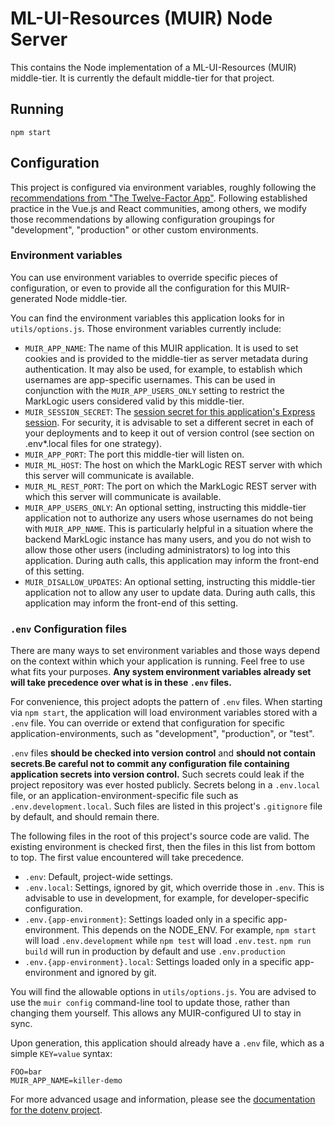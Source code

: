 # ML-UI-Resources (MUIR) Node Server

This contains the Node implementation of a ML-UI-Resources (MUIR) middle-tier. It is currently the default middle-tier for that project.

## Running

    npm start

## Configuration

This project is configured via environment variables, roughly following the [recommendations from "The Twelve-Factor App"](https://12factor.net/config). Following established practice in the Vue.js and React communities, among others, we modify those recommendations by allowing configuration groupings for "development", "production" or other custom environments.

### Environment variables

You can use environment variables to override specific pieces of configuration, or even to provide all the configuration for this MUIR-generated Node middle-tier.

You can find the environment variables this application looks for in `utils/options.js`. Those environment variables currently include:

- `MUIR_APP_NAME`: The name of this MUIR application. It is used to set cookies and is provided to the middle-tier as server metadata during authentication. It may also be used, for example, to establish which usernames are app-specific usernames. This can be used in conjunction with the `MUIR_APP_USERS_ONLY` setting to restrict the MarkLogic users considered valid by this middle-tier.
- `MUIR_SESSION_SECRET`: The [session secret for this application's Express session](https://github.com/expressjs/session#secret). For security, it is advisable to set a different secret in each of your deployments and to keep it out of version control (see section on .env\*.local files for one strategy).
- `MUIR_APP_PORT`: The port this middle-tier will listen on.
- `MUIR_ML_HOST`: The host on which the MarkLogic REST server with which this server will communicate is available.
- `MUIR_ML_REST_PORT`: The port on which the MarkLogic REST server with which this server will communicate is available.
- `MUIR_APP_USERS_ONLY`: An optional setting, instructing this middle-tier application not to authorize any users whose usernames do not being with `MUIR_APP_NAME`. This is particularly helpful in a situation where the backend MarkLogic instance has many users, and you do not wish to allow those other users (including administrators) to log into this application. During auth calls, this application may inform the front-end of this setting.
- `MUIR_DISALLOW_UPDATES`: An optional setting, instructing this middle-tier application not to allow any user to update data. During auth calls, this application may inform the front-end of this setting.

### `.env` Configuration files

There are many ways to set environment variables and those ways depend on the context within which your application is running. Feel free to use what fits your purposes. **Any system environment variables already set will take precedence over what is in these `.env` files.**

For convenience, this project adopts the pattern of `.env` files. When starting via `npm start`, the application will load environment variables stored with a `.env` file. You can override or extend that configuration for specific application-environments, such as "development", "production", or "test".

 `.env` files **should be checked into version control** and **should not contain secrets**.**Be careful not to commit any configuration file containing application secrets into version control.** Such secrets could leak if the project repository was ever hosted publicly. Secrets belong in a `.env.local` file, or an application-environment-specific file such as `.env.development.local`. Such files are listed in this project's `.gitignore` file by default, and should remain there.

The following files in the root of this project's source code are valid. The existing environment is checked first, then the files in this list from bottom to top. The first value encountered will take precedence.

- `.env`: Default, project-wide settings.
- `.env.local`: Settings, ignored by git, which override those in `.env`. This is advisable to use in development, for example, for developer-specific configuration.
- `.env.{app-environment}`: Settings loaded only in a specific app-environment. This depends on the NODE_ENV. For example, `npm start` will load `.env.development` while `npm test` will load `.env.test`. `npm run build` will run in production by default and use `.env.production`
- `.env.{app-environment}.local`: Settings loaded only in a specific app-environment and ignored by git.

You will find the allowable options in `utils/options.js`. You are advised to use the `muir config` command-line tool to update those, rather than changing them yourself. This allows any MUIR-configured UI to stay in sync.

Upon generation, this application should already have a `.env` file, which as a simple `KEY=value` syntax:

    FOO=bar
    MUIR_APP_NAME=killer-demo

For more advanced usage and information, please see the [documentation for the dotenv project](https://github.com/motdotla/dotenv).
